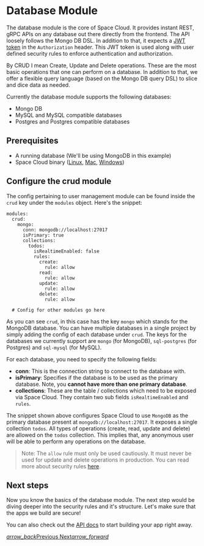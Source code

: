 # Database Module

The database module is the core of Space Cloud. It provides instant REST, gRPC APIs on any database out there directly from the frontend. The API loosely follows the Mongo DB DSL. In addition to that, it expects a [JWT token](https://jwt.io) in the `Authorization` header. This JWT token is used along with user defined security rules to enforce authentication and authorization.

By CRUD I mean Create, Update and Delete operations. These are the most basic operations that one can perform on a database. In addition to that, we offer a flexible query language (based on the Mongo DB query DSL) to slice and dice data as needed.

Currently the database module supports the following databases:
- Mongo DB
- MySQL and MySQL compatible databases
- Postgres and Postgres compatible databases

## Prerequisites
- A running database (We'll be using MongoDB in this example)
- Space Cloud binary ([Linux](https://spaceuptech.com/downloads/linux/space-cloud.zip), [Mac](https://spaceuptech.com/downloads/darwin/space-cloud.zip), [Windows](https://spaceuptech.com/downloads/windows/space-cloud.zip))

## Configure the crud module

The config pertaining to user management module can be found inside the `crud` key under the `modules` object. Here's the snippet:

```
modules:
  crud:
    mongo:
      conn: mongodb://localhost:27017
      isPrimary: true
      collections:
        todos:
          isRealtimeEnabled: false
          rules:
            create:
              rule: allow
            read:
              rule: allow
            update:
              rule: allow
            delete:
              rule: allow

  # Config for other modules go here
```

As you can see `crud`, in this case has the key `mongo` which stands for the MongoDB database. You can have multiple databases in a single project by simply adding the config of each database under `crud`. The keys for the databases we currently support are `mongo` (for MongoDB), `sql-postgres` (for Postgres) and `sql-mysql` (for MySQL).

For each database, you need to specify the following fields:
- **conn**: This is the connection string to connect to the database with.
- **isPrimary**: Specifies if the database is to be used as the primary database. Note, you **cannot have more than one primary database**.
- **collections**: These are the table / collections which need to be exposed via Space Cloud. They contain two sub fields `isRealtimeEnabled` and `rules`.

The snippet shown above configures Space Cloud to use `MongoDB` as the primary database present at `mongodb://localhost:27017`. It exposes a single collection `todos`. All types of operations (create, read, update and delete) are allowed on the `todos` collection. This implies that, any anonymous user will be able to perform any operations on the database.

> Note: The `allow` rule must only be used cautiously. It must never be used for update and delete operations in production. You can read more about security rules [here](/docs/security). 

## Next steps

Now you know the basics of the database module. The next step would be diving deeper into the security rules and it's structure. Let's make sure that the apps we build are secure!

You can also check out the [API docs](/docs/api) to start building your app right away.

<div class="btns-wrapper">
  <a href="/docs/user-management/overview" class="waves-effect waves-light btn primary-btn-border btn-small">
    <i class="material-icons btn-with-icon">arrow_back</i>Previous
  </a>
  <a href="/docs/realtime" class="waves-effect waves-light btn primary-btn-fill btn-small">
    Next<i class="material-icons btn-with-icon">arrow_forward</i>
  </a>
</div>
